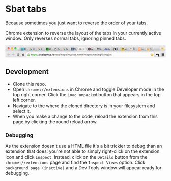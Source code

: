 # Sbat tabs

Because sometimes you just want to reverse the order of your tabs.

Chrome extension to reverse the layout of the tabs in your currently active window. Only reverses normal tabs, ignoring pinned tabs.

![Gif demo](sbat4.gif 'Gif demo')

## Development

-   Clone this repo.
-   Open `chrome://extensions` in Chrome and toggle Developer mode in the top right corner. Click the `Load unpacked` button that appears in the top left corner.
-   Navigate to the where the cloned directory is in your filesystem and select it.
-   When you make a change to the code, reload the extension from this page by clicking the round reload arrow.

### Debugging

As the extension doesn't use a HTML file it's a bit trickier to debug than an extension that does: you're not able to simply right-click on the extension icon and click `Inspect`. Instead, click on the `Details` button from the `chrome://extensions` page and find the `Inspect Views` option. Click `background page (inactive)` and a Dev Tools window will appear ready for debugging.
